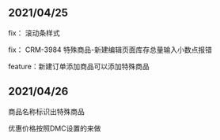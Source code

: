 ## 2021/04/25

fix：    滚动条样式

fix：    CRM-3984  特殊商品-新建编辑页面库存总量输入小数点报错

feature：新建订单添加商品可以添加特殊商品



## 2021/04/26



商品名称标识出特殊商品

优惠价格按照DMC设置的来做

